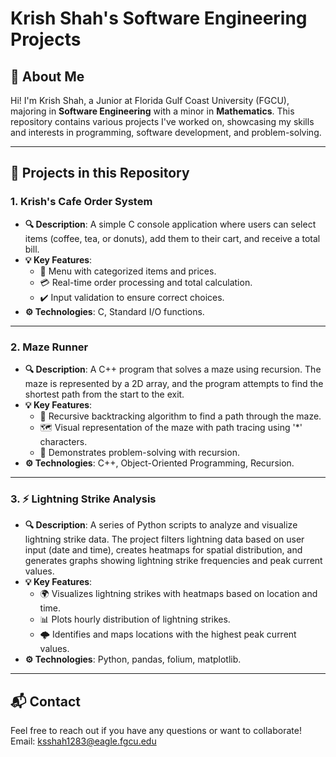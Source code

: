 # Krish Shah's Software Engineering Projects

## 👋 About Me

Hi! I'm Krish Shah, a Junior at Florida Gulf Coast University (FGCU), majoring in **Software Engineering** with a minor in **Mathematics**. This repository contains various projects I've worked on, showcasing my skills and interests in programming, software development, and problem-solving.

---

## 🚀 Projects in this Repository

### 1. **Krish's Cafe Order System**  
   - **🔍 Description**: A simple C console application where users can select items (coffee, tea, or donuts), add them to their cart, and receive a total bill.
   - **💡 Key Features**:
     - 📜 Menu with categorized items and prices.
     - 💳 Real-time order processing and total calculation.
     - ✔️ Input validation to ensure correct choices.
   - **⚙️ Technologies**: C, Standard I/O functions.

---

### 2. **Maze Runner**  
   - **🔍 Description**: A C++ program that solves a maze using recursion. The maze is represented by a 2D array, and the program attempts to find the shortest path from the start to the exit.
   - **💡 Key Features**:
     - 🧩 Recursive backtracking algorithm to find a path through the maze.
     - 🗺️ Visual representation of the maze with path tracing using '*' characters.
     - 🤔 Demonstrates problem-solving with recursion.
   - **⚙️ Technologies**: C++, Object-Oriented Programming, Recursion.

---

### 3. **⚡ Lightning Strike Analysis**  
   - **🔍 Description**: A series of Python scripts to analyze and visualize lightning strike data. The project filters lightning data based on user input (date and time), creates heatmaps for spatial distribution, and generates graphs showing lightning strike frequencies and peak current values.
   - **💡 Key Features**:
     - 🌍 Visualizes lightning strikes with heatmaps based on location and time.
     - 📊 Plots hourly distribution of lightning strikes.
     - 🌩️ Identifies and maps locations with the highest peak current values.
   - **⚙️ Technologies**: Python, pandas, folium, matplotlib.

---

## 📬 Contact

Feel free to reach out if you have any questions or want to collaborate!  
Email: ksshah1283@eagle.fgcu.edu

